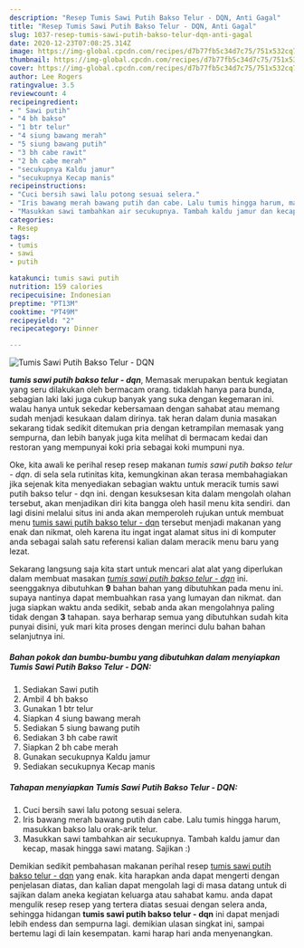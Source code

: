 ```yaml
---
description: "Resep Tumis Sawi Putih Bakso Telur - DQN, Anti Gagal"
title: "Resep Tumis Sawi Putih Bakso Telur - DQN, Anti Gagal"
slug: 1037-resep-tumis-sawi-putih-bakso-telur-dqn-anti-gagal
date: 2020-12-23T07:08:25.314Z
image: https://img-global.cpcdn.com/recipes/d7b77fb5c34d7c75/751x532cq70/tumis-sawi-putih-bakso-telur-dqn-foto-resep-utama.jpg
thumbnail: https://img-global.cpcdn.com/recipes/d7b77fb5c34d7c75/751x532cq70/tumis-sawi-putih-bakso-telur-dqn-foto-resep-utama.jpg
cover: https://img-global.cpcdn.com/recipes/d7b77fb5c34d7c75/751x532cq70/tumis-sawi-putih-bakso-telur-dqn-foto-resep-utama.jpg
author: Lee Rogers
ratingvalue: 3.5
reviewcount: 4
recipeingredient:
- " Sawi putih"
- "4 bh bakso"
- "1 btr telur"
- "4 siung bawang merah"
- "5 siung bawang putih"
- "3 bh cabe rawit"
- "2 bh cabe merah"
- "secukupnya Kaldu jamur"
- "secukupnya Kecap manis"
recipeinstructions:
- "Cuci bersih sawi lalu potong sesuai selera."
- "Iris bawang merah bawang putih dan cabe. Lalu tumis hingga harum, masukkan bakso lalu orak-arik telur."
- "Masukkan sawi tambahkan air secukupnya. Tambah kaldu jamur dan kecap, masak hingga sawi matang. Sajikan :)"
categories:
- Resep
tags:
- tumis
- sawi
- putih

katakunci: tumis sawi putih 
nutrition: 159 calories
recipecuisine: Indonesian
preptime: "PT13M"
cooktime: "PT49M"
recipeyield: "2"
recipecategory: Dinner

---
```



![Tumis Sawi Putih Bakso Telur - DQN](https://img-global.cpcdn.com/recipes/d7b77fb5c34d7c75/751x532cq70/tumis-sawi-putih-bakso-telur-dqn-foto-resep-utama.jpg)

<b><i>tumis sawi putih bakso telur - dqn</i></b>, Memasak merupakan bentuk kegiatan yang seru dilakukan oleh bermacam orang. tidaklah hanya para bunda, sebagian laki laki juga cukup banyak yang suka dengan kegemaran ini. walau hanya untuk sekedar kebersamaan dengan sahabat atau memang sudah menjadi kesukaan dalam dirinya. tak heran dalam dunia masakan sekarang tidak sedikit ditemukan pria dengan ketrampilan memasak yang sempurna, dan lebih banyak juga kita melihat di bermacam kedai dan restoran yang mempunyai koki pria sebagai koki mumpuni nya.



Oke, kita awali ke perihal resep resep makanan <i>tumis sawi putih bakso telur - dqn</i>. di sela sela rutinitas kita, kemungkinan akan terasa membahagiakan jika sejenak kita menyediakan sebagian waktu untuk meracik tumis sawi putih bakso telur - dqn ini. dengan kesuksesan kita dalam mengolah olahan tersebut, akan menjadikan diri kita bangga oleh hasil menu kita sendiri. dan lagi disini melalui situs ini anda akan memperoleh rujukan untuk membuat menu <u>tumis sawi putih bakso telur - dqn</u> tersebut menjadi makanan yang enak dan nikmat, oleh karena itu ingat ingat alamat situs ini di komputer anda sebagai salah satu referensi kalian dalam meracik menu baru yang lezat.


Sekarang langsung saja kita start untuk mencari alat alat yang diperlukan dalam membuat masakan <u><i>tumis sawi putih bakso telur - dqn</i></u> ini. seenggaknya dibutuhkan <b>9</b> bahan bahan yang dibutuhkan pada menu ini. supaya nantinya dapat membuahkan rasa yang lumayan dan nikmat. dan juga siapkan waktu anda sedikit, sebab anda akan mengolahnya paling tidak dengan <b>3</b> tahapan. saya berharap semua yang dibutuhkan sudah kita punyai disini, yuk mari kita proses dengan merinci dulu bahan bahan selanjutnya ini.

<!--inarticleads1-->

##### Bahan pokok dan bumbu-bumbu yang dibutuhkan dalam menyiapkan Tumis Sawi Putih Bakso Telur - DQN:

1. Sediakan  Sawi putih
1. Ambil 4 bh bakso
1. Gunakan 1 btr telur
1. Siapkan 4 siung bawang merah
1. Sediakan 5 siung bawang putih
1. Sediakan 3 bh cabe rawit
1. Siapkan 2 bh cabe merah
1. Gunakan secukupnya Kaldu jamur
1. Sediakan secukupnya Kecap manis




<!--inarticleads2-->

##### Tahapan menyiapkan Tumis Sawi Putih Bakso Telur - DQN:

1. Cuci bersih sawi lalu potong sesuai selera.
1. Iris bawang merah bawang putih dan cabe. Lalu tumis hingga harum, masukkan bakso lalu orak-arik telur.
1. Masukkan sawi tambahkan air secukupnya. Tambah kaldu jamur dan kecap, masak hingga sawi matang. Sajikan :)




Demikian sedikit pembahasan makanan perihal resep <u>tumis sawi putih bakso telur - dqn</u> yang enak. kita harapkan anda dapat mengerti dengan penjelasan diatas, dan kalian dapat mengolah lagi di masa datang untuk di sajikan dalam aneka kegiatan keluarga atau sahabat kamu. anda dapat mengulik resep resep yang tertera diatas sesuai dengan selera anda, sehingga hidangan <b>tumis sawi putih bakso telur - dqn</b> ini dapat menjadi lebih endess dan sempurna lagi. demikian ulasan singkat ini, sampai bertemu lagi di lain kesempatan. kami harap hari anda menyenangkan.
